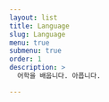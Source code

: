 ```yaml
---
layout: list
title: Language
slug: Language
menu: true
submenu: true
order: 1
description: >
  어학을 배웁니다. 아픕니다.

---
```

